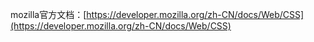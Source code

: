 mozilla官方文档：[https://developer.mozilla.org/zh-CN/docs/Web/CSS](https://developer.mozilla.org/zh-CN/docs/Web/CSS)